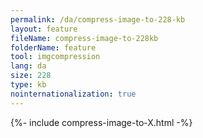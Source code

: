 ```yaml
---
permalink: /da/compress-image-to-228-kb
layout: feature
fileName: compress-image-to-228kb
folderName: feature
tool: imgcompression
lang: da
size: 228
type: kb
nointernationalization: true
---
```

{%- include compress-image-to-X.html -%}       
